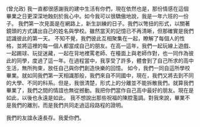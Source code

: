  
(曾允政)
我一直都很感謝我的建中生活有你們，現在依然也是，那份情感在這個畢業之日更深深地蝕刻於我心中。如今我可以很驕傲地說，我是一年六班的一份子。
我們第一次見面是在網路上，新生訓練的日子。我們以彆扭的形式，以關著鏡頭的方式講出自己的姓名與學校。雖然當天的記憶已不再清晰，但那確實是我們認識彼此的第一天。
不知不覺，我們彼此互相聚集在一起，瞭解了每個人的性格，並將這裡的每一個人都當成自己的朋友。在高一這年，我們一起玩線上遊戲、一起踢球、玩捉迷藏，一起在背地裡罵老師、在檯面上與老師作對，也一同作為彼此的同學，度過了這一年。在過程當中，我享受了許多，體會到了自己所求的高中生活，無所拘束，放任自己與你們創造快樂的回憶。
如今，我們一同自這所學校畢業。就如同我們第一天相識那般，我們來自不同國中，現在，我們又將去到不同的大學、不同的科系。但是，我很清楚，形式上的分離並不能拆散我們。就算我們畢業了，我們之間的情誼也無從撼動。我把你們當作自己高中最好的朋友。現在是如此，以後也永遠是如此。
我不想說出那些祝福的陳腔濫調。對我來說，畢業不是我們的離別，而是我們共同走過這段路程的證明。

我們的友誼永遠長存。我愛你們。